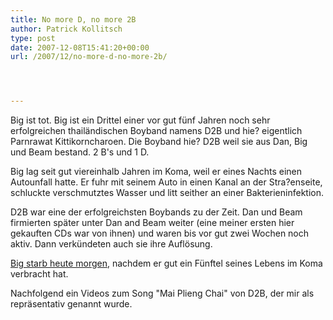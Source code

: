 ```yaml
---
title: No more D, no more 2B
author: Patrick Kollitsch
type: post
date: 2007-12-08T15:41:20+00:00
url: /2007/12/no-more-d-no-more-2b/




---
```

Big ist tot. Big ist ein Drittel einer vor gut fünf Jahren noch sehr erfolgreichen thailändischen Boyband namens D2B und hie? eigentlich Parnrawat Kittikorncharoen. Die Boyband hie? D2B weil sie aus Dan, Big und Beam bestand. 2 B's und 1 D. 

Big lag seit gut viereinhalb Jahren im Koma, weil er eines Nachts einen Autounfall hatte. Er fuhr mit seinem Auto in einen Kanal an der Stra?enseite, schluckte verschmutztes Wasser und litt seither an einer Bakterieninfektion. 

D2B war eine der erfolgreichsten Boybands zu der Zeit. Dan und Beam firmierten später unter Dan and Beam weiter (eine meiner ersten hier gekauften CDs war von ihnen) und waren bis vor gut zwei Wochen noch aktiv. Dann verkündeten auch sie ihre Auflösung. 

[Big starb heute morgen][1], nachdem er gut ein Fünftel seines Lebens im Koma verbracht hat. 

Nachfolgend ein Videos zum Song "Mai Plieng Chai" von D2B, der mir als repräsentativ genannt wurde.

 [1]: http://www.nationmultimedia.com/2007/12/09/headlines/headlines_30058606.php
